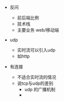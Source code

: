 


- 反问
  - 前后端比例
  - 技术栈
  - 主要业务 web/移动端












- udp
  - 实时流可以引入udp
  - 如http






- 有连接
  - 不适合实时流的情况
  - 说tcp与udp的差别
    - udp 的广播机制
    - 













